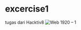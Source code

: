# excercise1
tugas dari Hacktiv8
![Web 1920 – 1](https://user-images.githubusercontent.com/43037291/54545936-42daad80-49d5-11e9-84e5-40ee800c1096.png)
